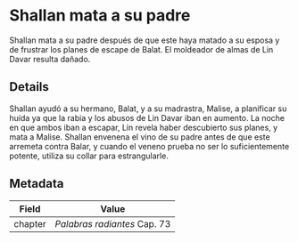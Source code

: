 # Shallan mata a su padre
Shallan mata a su padre después de que este haya matado a su esposa y de frustrar los planes de escape de Balat. El moldeador de almas de Lin Davar resulta dañado.

## Details
Shallan ayudó a su hermano, Balat, y a su madrastra, Malise, a planificar su huída ya que la rabia y los abusos de Lin Davar iban en aumento. La noche en que ambos iban a escapar, Lin revela haber descubierto sus planes, y mata a Malise. Shallan envenena el vino de su padre antes de que este arremeta contra Balar, y cuando el veneno prueba no ser lo suficientemente potente, utiliza su collar para estrangularle.

## Metadata
| Field | Value |
| ----- | ----- |
| chapter | *Palabras radiantes* Cap. 73 |
